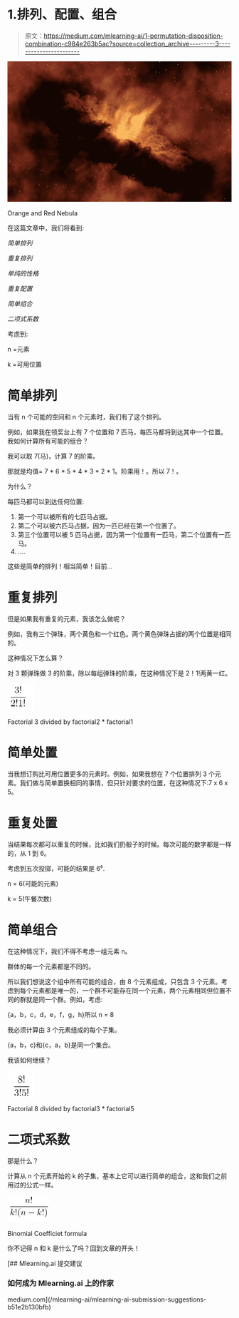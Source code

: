 # 1.排列、配置、组合

> 原文：<https://medium.com/mlearning-ai/1-permutation-disposition-combination-c984e263b5ac?source=collection_archive---------3----------------------->

![](img/ac49665a7893377ceb3156ea5bc662e5.png)

Orange and Red Nebula

在这篇文章中，我们将看到:

*简单排列*

*重复排列*

*单纯的性格*

*重复配置*

*简单组合*

*二项式系数*

考虑到:

n =元素

k =可用位置

# **简单排列**

当有 n 个可能的空间和 n 个元素时，我们有了这个排列。

例如，如果我在领奖台上有 7 个位置和 7 匹马，每匹马都将到达其中一个位置。我如何计算所有可能的组合？

我可以取 7(马)，计算 7 的阶乘。

那就是均值= 7 * 6 * 5 * 4 * 3 * 2 * 1。阶乘用！。所以 7！。

为什么？

每匹马都可以到达任何位置:

1.  第一个可以被所有的七匹马占据。
2.  第二个可以被六匹马占据，因为一匹已经在第一个位置了。
3.  第三个位置可以被 5 匹马占据，因为第一个位置有一匹马，第二个位置有一匹马。
4.  ….

这些是简单的排列！相当简单！目前…

# **重复排列**

但是如果我有重复的元素，我该怎么做呢？

例如，我有三个弹珠，两个黄色和一个红色。两个黄色弹珠占据的两个位置是相同的。

这种情况下怎么算？

对 3 颗弹珠做 3 的阶乘，除以每组弹珠的阶乘，在这种情况下是 2！1!两黄一红。

![](img/ec6a338fb5549f7a7364624c2826e8b5.png)

Factorial 3 divided by factorial2 * factorial1

# **简单处置**

当我想订购比可用位置更多的元素时。例如，如果我想在 7 个位置排列 3 个元素。我们做与简单置换相同的事情，但只针对要求的位置，在这种情况下:7 x 6 x 5。

# **重复处置**

当结果每次都可以重复的时候，比如我们扔骰子的时候。每次可能的数字都是一样的，从 1 到 6。

考虑到五次投掷，可能的结果是 6⁵.

n = 6(可能的元素)

k = 5(午餐次数)

# **简单组合**

在这种情况下，我们不得不考虑一组元素 n。

群体的每一个元素都是不同的。

所以我们想说这个组中所有可能的组合，由 8 个元素组成，只包含 3 个元素。考虑到每个元素都是唯一的，一个群不可能存在同一个元素，两个元素相同但位置不同的群就是同一个群。例如，考虑:

{a，b，c，d，e，f，g，h}所以 n = 8

我必须计算由 3 个元素组成的每个子集。

{a，b，c}和{c，a，b}是同一个集合。

我该如何继续？

![](img/c1cf96ff56f51ae7f885a5ee0bc82081.png)

Factorial 8 divided by factorial3 * factorial5

# **二项式系数**

那是什么？

计算从 n 个元素开始的 k 的子集，基本上它可以进行简单的组合，这和我们之前用过的公式一样。

![](img/50ac8d198387068afe88bfb7d7785613.png)

Binomial Coefficiet formula

你不记得 n 和 k 是什么了吗？回到文章的开头！

[](/mlearning-ai/mlearning-ai-submission-suggestions-b51e2b130bfb) [## Mlearning.ai 提交建议

### 如何成为 Mlearning.ai 上的作家

medium.com](/mlearning-ai/mlearning-ai-submission-suggestions-b51e2b130bfb)